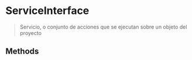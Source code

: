 
                                                                                                                                            
    
# ServiceInterface


> Servicio, o conjunto de acciones que se ejecutan sobre un objeto del proyecto
>
> 








## Methods

                                                                                                                                                                                                                                                                                                                                                                                                            
    
                                                                                                                                                                                                                                                                             
                